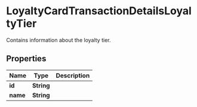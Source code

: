 

# LoyaltyCardTransactionDetailsLoyaltyTier

Contains information about the loyalty tier.

## Properties

| Name | Type | Description |
|------------ | ------------- | ------------- |
|**id** | **String** |  |
|**name** | **String** |  |



